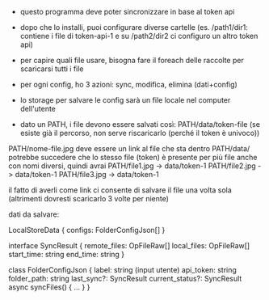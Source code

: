 - questo programma deve poter sincronizzare in base al token api

- dopo che lo installi, puoi configurare diverse cartelle (es. /path1/dir1: contiene i file di token-api-1 e su /path2/dir2 ci configuro un altro token api)

- per capire quali file usare, bisogna fare il foreach delle raccolte per scaricarsi tutti i file

- per ogni config, ho 3 azioni: sync, modifica, elimina (dati+config)

- lo storage per salvare le config sarà un file locale nel computer dell'utente

- dato un PATH, i file devono essere salvati così:
  PATH/data/token-file
  (se esiste già il percorso, non serve riscaricarlo (perché il token è univoco))

PATH/nome-file.jpg
deve essere un link al file che sta dentro PATH/data/
potrebbe succedere che lo stesso file (token) è presente per più file anche con nomi diversi, quindi avrai
PATH/file1.jpg -> data/token-1
PATH/file2.jpg -> data/token-1
PATH/file3.jpg -> data/token-1

il fatto di averli come link ci consente di salvare il file una volta sola (altrimenti dovresti scaricarlo 3 volte per niente)

dati da salvare:

LocalStoreData {
configs: FolderConfigJson[]
}

interface SyncResult {
remote_files: OpFileRaw[]
local_files: OpFileRaw[]
start_time: string
end_time: string
}

class FolderConfigJson {
label: string (input utente)
api_token: string
folder_path: string
last_sync?: SyncResult
current_status?: SyncResult
async syncFiles() { ... }
}
